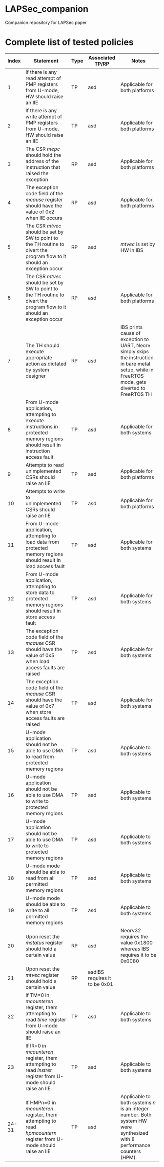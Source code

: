 # LAPSec_companion
Companion repository for LAPSec paper
# Complete list of tested policies

|Index|Statement|Type|Associated TP/RP| Notes |
|-----|---------------------------|---|-------------------------|---------------------------|
|1|If there is any read attempt of PMP registers from U-mode, HW should raise an IIE |TP|asd|Applicable for both platforms|
|2|If there is any write attempt of PMP registers from U-mode, HW should raise an IIE|TP|asd|Applicable for both platforms|
|3|The CSR _mepc_ should hold the address of the instruction that raised the exception|RP|asd|Applicable for both platforms|
|4|The exception code field of the _mcause_ register should have the value of 0x2 when IIE occurs|RP|asd|Applicable for both platforms|
|5|The CSR _mtvec_ should be set by SW to point to the TH routine to divert the program flow to it should an exception occur|RP|asd| _mtvec_ is set by HW in IBS|
|6|The CSR _mtvec_ should be set by SW to point to the TH routine to divert the program flow to it should an exception occur|RP|asd|Applicable for both platforms|
|7|The TH should execute appropriate action as dictated by system designer|RP|asd|IBS prints cause of exception to UART, Neorv simply skips the instruction in bare metal setup, while in FreeRTOS mode, gets diverted to FreeRTOS TH |
|8|From U-mode application, attempting to execute instructions in protected memory regions should result in instruction access fault|TP|asd|Applicable for both systems|
|9|Attempts to read unimplemented CSRs should raise an IIE|TP|asd|Applicable for both platforms|
|10|Attempts to write to unimplemented CSRs should raise an IIE|TP|asd|Applicable for both platforms|
|11|From U-mode application, attempting to load data from protected memory regions should result in load access fault|TP|asd|Applicable for both systems|
|12|From U-mode application, attempting to store data to protected memory regions should result in store access fault|TP|asd|Applicable for both systems|
|13|The exception code field of the _mcause_ CSR should have the value of 0x5 when load access faults are raised|TP|asd|Applicable for both systems|
|14|The exception code field of the _mcause_ CSR should have the value of 0x7 when store access faults are raised|TP|asd|Applicable for both systems|
|15|U-mode application should not be able to use DMA to read from protected memory regions|TP|asd|Applicable to both systems|
|16|U-mode application should not be able to use DMA to write to protected memory regions|TP|asd|Applicable to both systems|
|17|U-mode application should not be able to use DMA to write to protected memory regions|TP|asd|Applicable to both systems|
|18|U-mode mode should be able to read from all permitted memory regions|TP|asd|Applicable to both systems|
|19|U-mode mode should be able to write to all permitted memory regions|TP|asd|Applicable to both systems|
|20|Upon reset the _mstatus_ register should hold a certain value|RP|asd|Neorv32 requires the value 0x1800 whereas IBS requires it to be 0x0080|
|21|Upon reset the _mtvec_ register should hold a certain value|RP|asdIBS requires it to be 0x01|
|22|If TM=0 in _mcounteren_ register, them attempting to read _time_ register from U-mode should raise an IIE|TP|asd|Applicable to both systems|
|23|If IR=0 in _mcounteren_ register, them attempting to read _instret_ register from U-mode should raise an IIE|TP|asd|Applicable to both systems|
|24-31|If HMPn=0 in _mcounteren_ register, them attempting to read _hpmcountern_ register from U-mode should raise an IIE|TP|asd|Applicable to both systems._n_ is an integer number. Both system HW were synthesized with 8 performance counters (HPM).|
